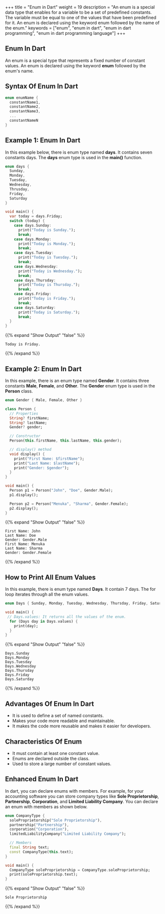 +++
title = "Enum in Dart"
weight = 19
description = "An enum is a special data type that enables for a variable to be a set of predefined constants. The variable must be equal to one of the values that have been predefined for it. An enum is declared using the keyword enum followed by the name of the enum."
keywords = ["enum", "enum in dart", "enum in dart programming", "enum in dart programming language"]
+++

## Enum In Dart
An enum is a special type that represents a fixed number of constant values. An enum is declared using the keyword **enum** followed by the enum's name. 

## Syntax Of Enum In Dart
```dart
enum enumName {
  constantName1,
  constantName2,
  constantName3,
  ...
  constantNameN
}
```

## Example 1: Enum In Dart
In this example below, there is enum type named **days**. It contains seven constants days. The **days** enum type is used in the **main()** function.

```dart
enum days {
  Sunday,
  Monday,
  Tuesday,
  Wednesday,
  Thrusday,
  Friday,
  Saturday
}

void main() {
  var today = days.Friday;
  switch (today) {
    case days.Sunday:
      print("Today is Sunday.");
      break;
    case days.Monday:
      print("Today is Monday.");
      break;
    case days.Tuesday:
      print("Today is Tuesday.");
      break;
    case days.Wednesday:
      print("Today is Wednesday.");
      break;
    case days.Thursday:
      print("Today is Thursday.");
      break;
    case days.Friday:
      print("Today is Friday.");
      break;
    case days.Saturday:
      print("Today is Saturday.");
      break;
  }
}
```
{{% expand "Show Output" "false" %}}
````plaintext
Today is Friday.
````
{{% /expand %}}

## Example 2: Enum In Dart
In this example, there is an enum type named **Gender**. It contains three constants **Male**, **Female**, and **Other**. The **Gender** enum type is used in the **Person** class.

```dart
enum Gender { Male, Female, Other }

class Person {
  // Properties
  String? firstName;
  String? lastName;
  Gender? gender;

  // Constructor
  Person(this.firstName, this.lastName, this.gender);

  // display() method
  void display() {
    print("First Name: $firstName");
    print("Last Name: $lastName");
    print("Gender: $gender");
  }
}

void main() {
  Person p1 = Person("John", "Doe", Gender.Male);
  p1.display();

  Person p2 = Person("Menuka", "Sharma", Gender.Female);
  p2.display();
}
```
{{% expand "Show Output" "false" %}}
````plaintext
First Name: John
Last Name: Doe
Gender: Gender.Male
First Name: Menuka
Last Name: Sharma
Gender: Gender.Female
````
{{% /expand %}}

## How to Print All Enum Values
In this example, there is enum type named **Days**. It contain 7 days. The for loop iterates through all the enum values.
```dart
enum Days { Sunday, Monday, Tuesday, Wednesday, Thursday, Friday, Saturday }

void main() {
 // Days.values: It returns all the values of the enum.
  for (Days day in Days.values) {
    print(day);
  }
}
```
{{% expand "Show Output" "false" %}}
````plaintext
Days.Sunday
Days.Monday
Days.Tuesday
Days.Wednesday
Days.Thursday
Days.Friday
Days.Saturday
````
{{% /expand %}}

## Advantages Of Enum In Dart
- It is used to define a set of named constants.
- Makes your code more readable and maintainable.
- It makes the code more reusable and makes it easier for developers.

## Characteristics Of Enum
- It must contain at least one constant value.
- Enums are declared outside the class.
- Used to store a large number of constant values. 

## Enhanced Enum In Dart
In dart, you can declare enums with members. For example, for your accounting software you can store company types like **Sole Proprietorship**, **Partnership**, **Corporation**, and **Limited Liability Company**. You can declare an enum with members as shown below.

```dart
enum CompanyType {
  soleProprietorship("Sole Proprietorship"),
  partnership("Partnership"),
  corporation("Corporation"),
  limitedLiabilityCompany("Limited Liability Company");

  // Members
  final String text;
  const CompanyType(this.text);
}

void main() {
  CompanyType soleProprietorship = CompanyType.soleProprietorship;
  print(soleProprietorship.text);
}
```
{{% expand "Show Output" "false" %}}
````plaintext
Sole Proprietorship
````
{{% /expand %}}


